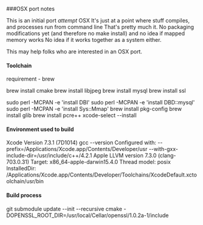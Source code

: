 ###OSX port notes

This is an initial port *attempt* OSX
It's just at a point where stuff compiles, and processes run from command line
That's pretty much it. No packaging modifications yet (and therefore no make install) and no idea if mapped memory works
No idea if it works together as a system either.

This may help folks who are interested in an OSX port.


#### Toolchain
requirement - brew

brew install cmake
brew install libjpeg
brew install mysql
brew install ssl

sudo perl -MCPAN -e 'install DBI'
sudo perl -MCPAN -e 'install DBD::mysql'
sudo perl -MCPAN -e 'install Sys::Mmap'
brew install pkg-config
brew install glib
brew install pcre++
xcode-select --install

#### Environment used to build

Xcode Version 7.3.1 (7D1014)
gcc --version
Configured with: --prefix=/Applications/Xcode.app/Contents/Developer/usr --with-gxx-include-dir=/usr/include/c++/4.2.1
Apple LLVM version 7.3.0 (clang-703.0.31)
Target: x86_64-apple-darwin15.4.0
Thread model: posix
InstalledDir: /Applications/Xcode.app/Contents/Developer/Toolchains/XcodeDefault.xctoolchain/usr/bin


#### Build process
git submodule update --init --recursive
cmake  -DOPENSSL_ROOT_DIR=/usr/local/Cellar/openssl/1.0.2a-1/include


